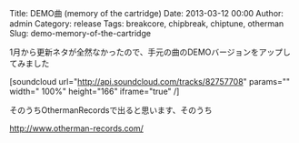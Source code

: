 Title: DEMO曲 (memory of the cartridge)
Date: 2013-03-12 00:00
Author: admin
Category: release
Tags: breakcore, chipbreak, chiptune, otherman
Slug: demo-memory-of-the-cartridge

1月から更新ネタが全然なかったので、手元の曲のDEMOバージョンをアップしてみました

[soundcloud url="http://api.soundcloud.com/tracks/82757708" params=""
width=" 100%" height="166" iframe="true" /]

そのうちOthermanRecordsで出ると思います、そのうち

<http://www.otherman-records.com/>
